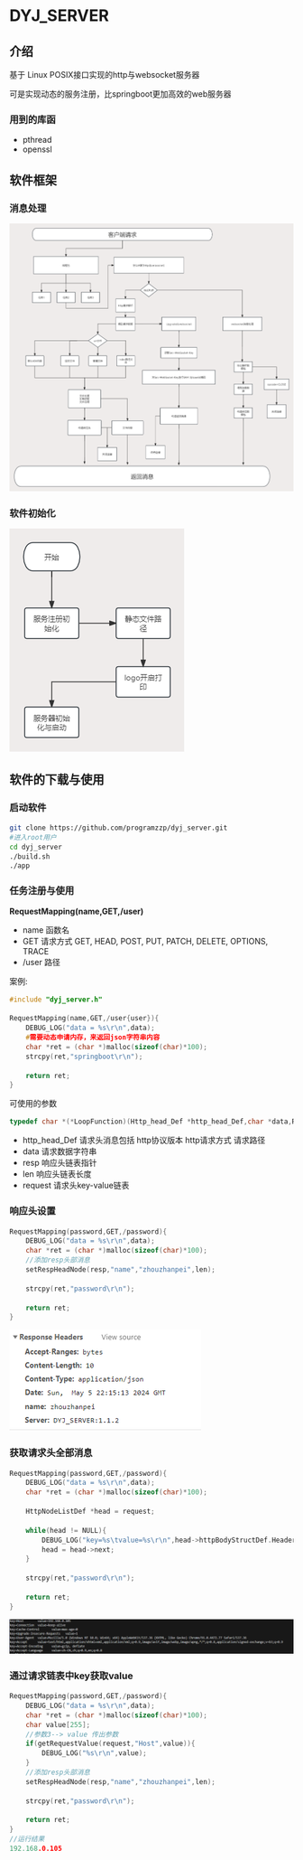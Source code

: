 # DYJ_SERVER

## 介绍

基于 Linux POSIX接口实现的http与websocket服务器

可是实现动态的服务注册，比springboot更加高效的web服务器

### 用到的库函

- pthread
- openssl

## 软件框架

### 消息处理

![](https://raw.githubusercontent.com/programzzp/dyj_server/main/img/%E6%B6%88%E6%81%AF%E5%A4%84%E7%90%86%E6%B5%81%E7%A8%8B.png)

### 软件初始化

![](https://raw.githubusercontent.com/programzzp/dyj_server/main/img/%E5%88%9D%E5%A7%8B%E5%8C%96.png)

## 软件的下载与使用

### 启动软件

```bash
git clone https://github.com/programzzp/dyj_server.git
#进入root用户
cd dyj_server
./build.sh
./app
```

### 任务注册与使用

**RequestMapping(name,GET,/user)**

- name      函数名
- GET         请求方式 GET, HEAD, POST, PUT, PATCH, DELETE, OPTIONS, TRACE
- /user      路径

案例:

```c
#include "dyj_server.h"

RequestMapping(name,GET,/user{user}){
    DEBUG_LOG("data = %s\r\n",data);
    #需要动态申请内存，来返回json字符串内容
    char *ret = (char *)malloc(sizeof(char)*100);
    strcpy(ret,"springboot\r\n");

    return ret;
}

```



可使用的参数

```c
typedef char *(*LoopFunction)(Http_head_Def *http_head_Def,char *data,RespHeadNode **resp,int *len,HttpNodeListDef *request);
```

- http_head_Def  请求头消息包括  http协议版本   http请求方式     请求路径
- data   请求数据字符串
- resp 响应头链表指针
- len   响应头链表长度
- request 请求头key-value链表



### 响应头设置

```c
RequestMapping(password,GET,/password){
    DEBUG_LOG("data = %s\r\n",data);
    char *ret = (char *)malloc(sizeof(char)*100);
    //添加resp头部消息
    setRespHeadNode(resp,"name","zhouzhanpei",len);
    
    strcpy(ret,"password\r\n");

    return ret;
}


```

![](https://raw.githubusercontent.com/programzzp/dyj_server/main/img/resp_head.PNG)

### 获取请求头全部消息

```c
RequestMapping(password,GET,/password){
    DEBUG_LOG("data = %s\r\n",data);
    char *ret = (char *)malloc(sizeof(char)*100);

    HttpNodeListDef *head = request;

    while(head != NULL){
        DEBUG_LOG("key=%s\tvalue=%s\r\n",head->httpBodyStructDef.Header,head->httpBodyStructDef.Value);
        head = head->next;
    }
    
    strcpy(ret,"password\r\n");

    return ret;
}


```

![](https://raw.githubusercontent.com/programzzp/dyj_server/main/img/req_head.PNG)

### 通过请求链表中key获取value

```c
RequestMapping(password,GET,/password){
    DEBUG_LOG("data = %s\r\n",data);
    char *ret = (char *)malloc(sizeof(char)*100);
    char value[255];
    //参数3--> value 传出参数
    if(getRequestValue(request,"Host",value)){
        DEBUG_LOG("%s\r\n",value);
    }
    //添加resp头部消息
    setRespHeadNode(resp,"name","zhouzhanpei",len);
    
    strcpy(ret,"password\r\n");

    return ret;
}
//运行结果
192.168.0.105
```



